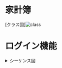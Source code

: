 # 家計簿

[クラス図]![class](https://user-images.githubusercontent.com/105257899/203700201-045c0bb3-6bb5-4ac5-a900-8f729678de39.png)




# ログイン機能
 
<details>
    <summary>シーケンス図</summary>
  <br />
     ログイン機能のシーケンス図です。 <br>
 
 ```mermaid
sequenceDiagram
  actor ユーザー
  participant ログイン
  participant ユーザー情報
  participant 権限情報
 
  ユーザー ->> ログイン : ログインする
  ログイン ->> ユーザー情報 : ユーザーが存在するか(メール)
  ユーザー情報 ->> 権限情報    : 権限があるか
  権限情報 ->> ログイン : 管理者としてログイン
  権限情報 ->> ログイン : 一般ユーザーとしてログイン
  ログイン ->> ユーザー : リダイレクト
```
</details>
